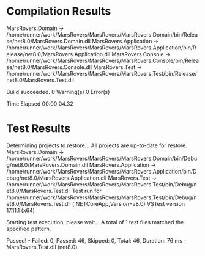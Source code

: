 # Compilation Results

  MarsRovers.Domain -> /home/runner/work/MarsRovers/MarsRovers/MarsRovers.Domain/bin/Release/net8.0/MarsRovers.Domain.dll
  MarsRovers.Application -> /home/runner/work/MarsRovers/MarsRovers/MarsRovers.Application/bin/Release/net8.0/MarsRovers.Application.dll
  MarsRovers.Console -> /home/runner/work/MarsRovers/MarsRovers/MarsRovers.Console/bin/Release/net8.0/MarsRovers.Console.dll
  MarsRovers.Test -> /home/runner/work/MarsRovers/MarsRovers/MarsRovers.Test/bin/Release/net8.0/MarsRovers.Test.dll

Build succeeded.
    0 Warning(s)
    0 Error(s)

Time Elapsed 00:00:04.32
# Test Results

  Determining projects to restore...
  All projects are up-to-date for restore.
  MarsRovers.Domain -> /home/runner/work/MarsRovers/MarsRovers/MarsRovers.Domain/bin/Debug/net8.0/MarsRovers.Domain.dll
  MarsRovers.Application -> /home/runner/work/MarsRovers/MarsRovers/MarsRovers.Application/bin/Debug/net8.0/MarsRovers.Application.dll
  MarsRovers.Test -> /home/runner/work/MarsRovers/MarsRovers/MarsRovers.Test/bin/Debug/net8.0/MarsRovers.Test.dll
Test run for /home/runner/work/MarsRovers/MarsRovers/MarsRovers.Test/bin/Debug/net8.0/MarsRovers.Test.dll (.NETCoreApp,Version=v8.0)
VSTest version 17.11.1 (x64)

Starting test execution, please wait...
A total of 1 test files matched the specified pattern.

Passed!  - Failed:     0, Passed:    46, Skipped:     0, Total:    46, Duration: 76 ms - MarsRovers.Test.dll (net8.0)
